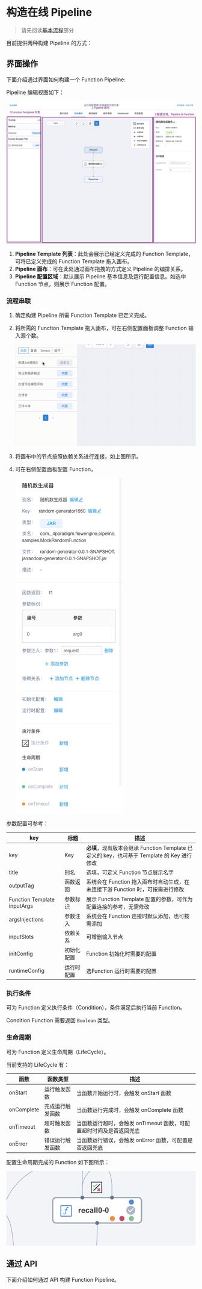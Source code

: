 # 构造在线 Pipeline

> 请先阅读[基本流程](./basic-operation.md)部分

目前提供两种构建 Pipeline 的方式：

## 界面操作

下面介绍通过界面如何构建一个 Function Pipeline:

Pipeline 编辑视图如下：

![Pipeline](./images/function_pipeline.jpg)

1. **Pipeline Template 列表**：此处会展示已经定义完成的 Function Template，可将已定义完成的 Function Template 拖入画布。
2. **Pipeline 画布**：可在此处通过画布拖拽的方式定义 Pipeline 的编排关系。
3. **Pipeline 配置区域**：默认展示 Pipeline 基本信息及运行配置信息。如选中 Function 节点，则展示 Function 配置。

### 流程串联

1. 确定构建 Pipeline 所需 Function Template 已定义完成。
2. 将所需的 Function Template 拖入画布，可在右侧配置面板调整 Function 输入源个数。

    ![拖拽](./images/func_drag.gif)

3. 将画布中的节点按照依赖关系进行连接，如上图所示。
4. 可在右侧配置面板配置 Function，

    ![配置](./images/func_config.png)

参数配置可参考：

| key | 标题 | 描述 |
|-----|-------|----------|
| key   | Key     | **必填**，现有版本会继承 Function Template 已定义的 key，也可基于 Template 的 Key 进行修改       |
| title    | 别名      | 选填，可定义 Function 节点展示名字         |
| outputTag    | 函数返回      | 系统会在 Function 拖入画布时自动生成，在未连接下游 Function 时，可按需进行修改         |
| Function Template inputArgs    | 参数标识      | 展示 Function Template 配置的参数，可作为配置连接的参考，无需修改        |
| argsInjections    | 参数注入      | 系统会在 Function 连接时默认添加，也可按需添加         |
| inputSlots    | 依赖关系      | 可增删输入节点        |
| initConfig    | 初始化配置      | Function 初始化时需要的配置        |
| runtimeConfig    | 运行时配置      | 选Function 运行时需要的配置        |

### 执行条件

可为 Function 定义执行条件（Condition），条件满足后执行当前 Function。

Condition Function 需要返回 `Boolean` 类型。

### 生命周期

可为 Function 定义生命周期（LifeCycle）。

当前支持的 LifeCycle 有：

| 函数 | 函数类型 | 描述 |
|-----|-------|----------|
| onStart   | 运行触发函数     | 当函数开始运行时，会触发 onStart 函数 |
| onComplete    | 完成运行触发函数      | 当函数运行完成时，会触发 onComplete 函数        |
| onTimeout    | 超时触发函数      | 当函数运行超时，会触发 onTimeout 函数，可配置超时时间及是否返回兜底    |
| onError    | 错误运行触发函数      | 当函数运行错误，会触发 onError 函数，可配置是否返回兜底        |

配置生命周期完成的 Function 如下图所示：

![LifeCycle](./images/lifecycle.png)

## 通过 API

下面介绍如何通过 API 构建 Function Pipeline。
